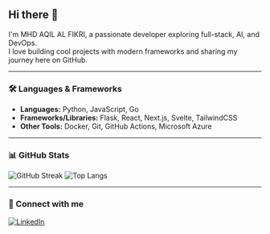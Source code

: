 ## Hi there 👋

I'm MHD AQIL AL FIKRI, a passionate developer exploring full-stack, AI, and DevOps.  
I love building cool projects with modern frameworks and sharing my journey here on GitHub.

---

### 🛠 Languages & Frameworks
- **Languages:** Python, JavaScript, Go
- **Frameworks/Libraries:** Flask, React, Next.js, Svelte, TailwindCSS
- **Other Tools:** Docker, Git, GitHub Actions, Microsoft Azure

---

### 📊 GitHub Stats
![GitHub Streak](https://github-readme-streak-stats.herokuapp.com/?user=aqilfikri20&theme=dark&hide_border=true)
![Top Langs](https://github-readme-stats.vercel.app/api/top-langs/?username=aqilfikri20&layout=compact&theme=dark)

---

### 🔗 Connect with me
[![LinkedIn](https://img.shields.io/badge/LinkedIn-Aqil-blue?style=flat-square&logo=linkedin)](https://www.linkedin.com/in/mhdaqilalfikri)
